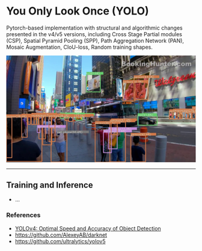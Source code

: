 # You Only Look Once (YOLO)
Pytorch-based implementation with structural and algorithmic changes presented in the v4/v5 versions, including Cross Stage Partial modules (CSP), Spatial Pyramid Pooling (SPP), Path Aggregation Network (PAN), Mosaic Augmentation, CIoU-loss, Random training shapes.

<img src="./sample_data/out.jpg"/>

<hr/>

## Training and Inference
- ...


### References
- [YOLOv4: Optimal Speed and Accuracy of Object Detection](https://arxiv.org/abs/2004.10934)
- https://github.com/AlexeyAB/darknet
- https://github.com/ultralytics/yolov5
